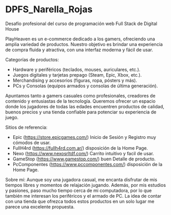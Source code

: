 # DPFS_Narella_Rojas
Desafío profesional del curso de programación web Full Stack de Digital House

PlayHeaven es un e-commerce dedicado a los gamers, ofreciendo una amplia variedad de productos. Nuestro objetivo es brindar una experiencia de compra fluida y atractiva, con una interfaz moderna y fácil de usar.

Categorías de productos:
  - Hardware y periféricos (teclados, mouses, auriculares, etc.).
  - Juegos digitales y tarjetas prepago (Steam, Epic, Xbox, etc.).
  - Merchandising y accesorios (figuras, ropa, pósters y más).
  - PCs y Consolas (equipos armados y consolas de última generación).

Apuntamos tanto a gamers casuales como profesionales, creadores de contenido y entusiastas de la tecnología. Queremos ofrecer un espacio donde los jugadores de todas las edades encuentren productos de calidad, buenos precios y una tienda confiable para potenciar su experiencia de juego.

Sitios de referencia:
  - Epic (https://store.epicgames.com/) Inicio de Sesión y Registro muy cómodos de usar.
  - FullH4rd (https://fullh4rd.com.ar/) disposición de la Home Page.
  - Nexo (https://www.nexosrltdf.com/) Carrito intuitivo y facil de usar.
  - GameStop (https://www.gamestop.com/) buen Detalle de producto.
  - PcComponentes (https://www.pccomponentes.com/) disposición de la Home Page.

Sobre mí:
Aunque soy una jugadora casual, me encanta disfrutar de mis tiempos libres y momentos de relajación jugando. Además, por mis estudios y pasiones, paso mucho tiempo cerca de mi computadora, por lo que también me interesan los periféricos y el armado de PC. La idea de contar con una tienda que ofrezca todos estos productos en un solo lugar me parece una excelente propuesta.
